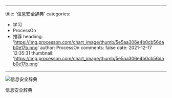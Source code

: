 
---
title: '信息安全辞典'
categories: 
 - 学习
 - ProcessOn
 - 推荐
headimg: 'https://img.processon.com/chart_image/thumb/5e5aa306e4b0cb56dab0e17b.png'
author: ProcessOn
comments: false
date: 2021-12-17 12:35:31
thumbnail: 'https://img.processon.com/chart_image/thumb/5e5aa306e4b0cb56dab0e17b.png'
---

<div>   
<img class="thumb" alt="信息安全辞典" src="https://img.processon.com/chart_image/thumb/5e5aa306e4b0cb56dab0e17b.png" referrerpolicy="no-referrer">
<p>信息安全辞典</p>  
</div>
            